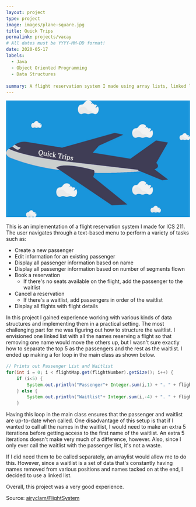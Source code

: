 ```yaml
---
layout: project
type: project
image: images/plane-square.jpg
title: Quick Trips
permalink: projects/vacay
# All dates must be YYYY-MM-DD format!
date: 2020-05-17
labels:
  - Java
  - Object Oriented Programming
  - Data Structures
  
summary: A flight reservation system I made using array lists, linked lists, and maps.
---
```


<img class="ui medium right floated rounded image" src="../images/plane.jpg">

This is an implementation of a flight reservation system I made for ICS 211. The user navigates through a text-based menu to perform a variety of tasks such as:
* Create a new passenger
* Edit information for an existing passenger
* Display all passenger information based on name
* Display all passenger information based on number of segments flown
* Book a reservation
    * If there's no seats available on the flight, add the passenger to the waitlist
* Cancel a reservation
    * If there's a waitlist, add passengers in order of the waitlist
* Display all flights with flight details

In this project I gained experience working with various kinds of data structures and implementing them in a practical setting. The most challenging part for me was figuring out how to structure the waitlist. I envisioned one linked list with all the names reserving a flight so that removing one name would move the others up, but I wasn't sure exactly how to separate the top 5 as the passengers and the rest as the waitlist. I ended up making a for loop in the main class as shown below.
```java
// Prints out Passenger List and Waitlist
for(int i = 0; i < flightMap.get(flightNumber).getSize(); i++) { 
    if (i<5) {
        System.out.println("Passenger"+ Integer.sum(i,1) + ". " + flightMap.get(flightNumber).output(i));
    } else {
        System.out.println("Waitlist"+ Integer.sum(i,-4) + ". " + flightMap.get(flightNumber).output(i));
    }
```
Having this loop in the main class ensures that the passenger and waitlist are up-to-date when called. One disadvantage of this setup is that if I wanted to call all the names in the waitlist, I would need to make an extra 5 iterations before getting access to the first name of the waitlist. An extra 5 iterations doesn't make very much of a difference, however. Also, since I only ever call the waitlist with the passenger list, it's not a waste.

If I did need them to be called separately, an arraylist would allow me to do this. However, since a waitlist is a set of data that's constantly having names removed from various positions and names tacked on at the end, I decided to use a linked list.

Overall, this project was a very good experience. 

Source: <a href="https://github.com/airyclam/FlightSystem"><i class="large github icon"></i>airyclam/FlightSystem</a>

